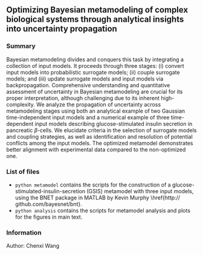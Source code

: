 ## Optimizing Bayesian metamodeling of complex biological systems through analytical insights into uncertainty propagation

### Summary
Bayesian metamodeling divides and conquers this task by integrating a collection of input models. It proceeds through three stages: (i) convert input models into probabilistic surrogate models; (ii) couple surrogate models; and (iii) update surrogate models and input models via backpropagation. Comprehensive understanding and quantitative assessment of uncertainty in Bayesian metamodeling are crucial for its proper interpretation, although challenging due to its inherent high-complexity. We analyze the propagation of uncertainty across metamodeling stages using both an analytical example of two Gaussian time-independent input models and a numerical example of three time-dependent input models describing glucose-stimulated insulin secretion in pancreatic $\beta$-cells. We elucidate criteria in the selection of surrogate models and coupling strategies, as well as identification and resolution of potential conflicts among the input models. The optimized metamodel demonstrates better alignment with experimental data compared to the non-optimized one. 

### List of files
- ``python metamodel`` contains the scripts for the construction of a glucose-stimulated-insulin-secretion (GSIS) metamodel with three input models, using the BNET package in MATLAB by Kevin Murphy \href{http:// github.com/bayesnet/bnt}. 
- ``python analysis`` contains the scripts for metamodel analysis and plots for the figures in main text.


### Information
Author: Chenxi Wang